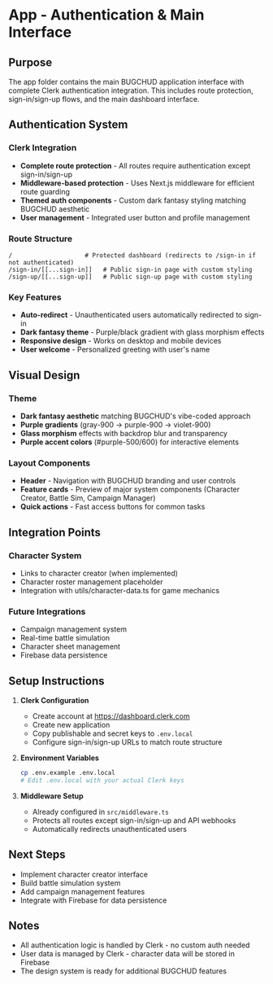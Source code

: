 # App - Authentication & Main Interface

## Purpose
The app folder contains the main BUGCHUD application interface with complete Clerk authentication integration. This includes route protection, sign-in/sign-up flows, and the main dashboard interface.

## Authentication System

### Clerk Integration
- **Complete route protection** - All routes require authentication except sign-in/sign-up
- **Middleware-based protection** - Uses Next.js middleware for efficient route guarding
- **Themed auth components** - Custom dark fantasy styling matching BUGCHUD aesthetic
- **User management** - Integrated user button and profile management

### Route Structure
```
/                    # Protected dashboard (redirects to /sign-in if not authenticated)
/sign-in/[[...sign-in]]   # Public sign-in page with custom styling
/sign-up/[[...sign-up]]   # Public sign-up page with custom styling
```

### Key Features
- **Auto-redirect** - Unauthenticated users automatically redirected to sign-in
- **Dark fantasy theme** - Purple/black gradient with glass morphism effects
- **Responsive design** - Works on desktop and mobile devices
- **User welcome** - Personalized greeting with user's name

## Visual Design

### Theme
- **Dark fantasy aesthetic** matching BUGCHUD's vibe-coded approach
- **Purple gradients** (gray-900 → purple-900 → violet-900)
- **Glass morphism** effects with backdrop blur and transparency
- **Purple accent colors** (#purple-500/600) for interactive elements

### Layout Components
- **Header** - Navigation with BUGCHUD branding and user controls
- **Feature cards** - Preview of major system components (Character Creator, Battle Sim, Campaign Manager)
- **Quick actions** - Fast access buttons for common tasks

## Integration Points

### Character System
- Links to character creator (when implemented)
- Character roster management placeholder
- Integration with utils/character-data.ts for game mechanics

### Future Integrations
- Campaign management system
- Real-time battle simulation
- Character sheet management
- Firebase data persistence

## Setup Instructions

1. **Clerk Configuration**
   - Create account at https://dashboard.clerk.com
   - Create new application
   - Copy publishable and secret keys to `.env.local`
   - Configure sign-in/sign-up URLs to match route structure

2. **Environment Variables**
   ```bash
   cp .env.example .env.local
   # Edit .env.local with your actual Clerk keys
   ```

3. **Middleware Setup**
   - Already configured in `src/middleware.ts`
   - Protects all routes except sign-in/sign-up and API webhooks
   - Automatically redirects unauthenticated users

## Next Steps
- Implement character creator interface
- Build battle simulation system
- Add campaign management features
- Integrate with Firebase for data persistence

## Notes
- All authentication logic is handled by Clerk - no custom auth needed
- User data is managed by Clerk - character data will be stored in Firebase
- The design system is ready for additional BUGCHUD features 